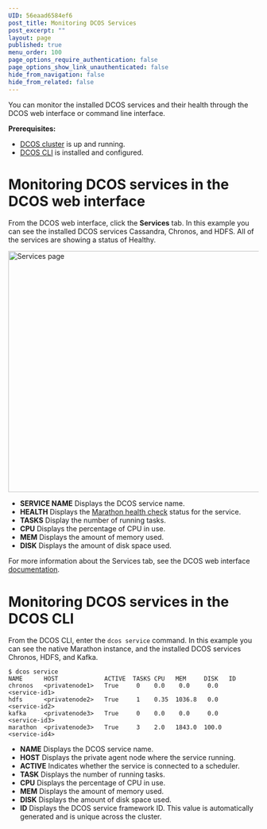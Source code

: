```yaml
---
UID: 56eaad6584ef6
post_title: Monitoring DCOS Services
post_excerpt: ""
layout: page
published: true
menu_order: 100
page_options_require_authentication: false
page_options_show_link_unauthenticated: false
hide_from_navigation: false
hide_from_related: false
---
```

You can monitor the installed DCOS services and their health through the DCOS web interface or command line interface.

**Prerequisites:**

*   [DCOS cluster][1] is up and running.
*   [DCOS CLI][2] is installed and configured.

# Monitoring DCOS services in the DCOS web interface

From the DCOS web interface, click the **Services** tab. In this example you can see the installed DCOS services Cassandra, Chronos, and HDFS. All of the services are showing a status of Healthy.

<a href="https://docs.mesosphere.com/wp-content/uploads/2015/12/services.png" rel="attachment wp-att-1126"><img src="https://docs.mesosphere.com/wp-content/uploads/2015/12/services-800x486.png" alt="Services page" width="800" height="486" class="alignnone size-large wp-image-1126" /></a>

*   **SERVICE NAME** Displays the DCOS service name.
*   **HEALTH** Displays the [Marathon health check][3] status for the service.
*   **TASKS** Display the number of running tasks.
*   **CPU** Displays the percentage of CPU in use.
*   **MEM** Displays the amount of memory used.
*   **DISK** Displays the amount of disk space used.

For more information about the Services tab, see the DCOS web interface [documentation][4].

# Monitoring DCOS services in the DCOS CLI

From the DCOS CLI, enter the `dcos service` command. In this example you can see the native Marathon instance, and the installed DCOS services Chronos, HDFS, and Kafka.

    $ dcos service
    NAME      HOST             ACTIVE  TASKS CPU   MEM     DISK   ID                                         
    chronos   <privatenode1>   True     0    0.0    0.0     0.0   <service-id1>  
    hdfs      <privatenode2>   True     1    0.35  1036.8   0.0   <service-id2>  
    kafka     <privatenode3>   True     0    0.0    0.0     0.0   <service-id3> 
    marathon  <privatenode3>   True     3    2.0   1843.0  100.0  <service-id4>
    

*   **NAME** Displays the DCOS service name.
*   **HOST** Displays the private agent node where the service running.
*   **ACTIVE** Indicates whether the service is connected to a scheduler.
*   **TASK** Displays the number of running tasks.
*   **CPU** Displays the percentage of CPU in use.
*   **MEM** Displays the amount of memory used.
*   **DISK** Displays the amount of disk space used.
*   **ID** Displays the DCOS service framework ID. This value is automatically generated and is unique across the cluster.

 [1]: ../getting-started/installing/
 [2]: ../install/cli/
 [3]: https://mesosphere.github.io/marathon/docs/health-checks.html
 [4]: https://docs.mesosphere.com/administration/webinterface/#scrollNav-2